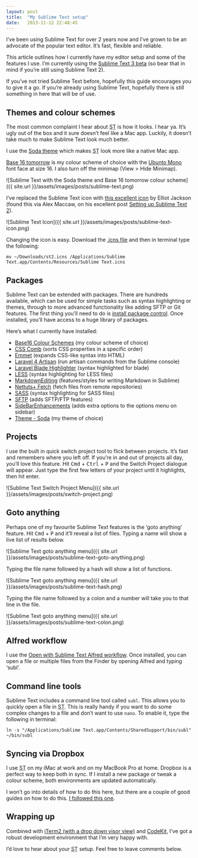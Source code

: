 ```yaml
---
layout: post
title:  "My Sublime Text setup"
date:   2013-11-12 22:48:45
---
```

I’ve been using Sublime Text for over 2 years now and I’ve grown to be an advocate of the popular text editor. It’s fast, flexible and reliable. 

This article outlines how I currently have my editor setup and some of the features I use. I’m currently using the [Sublime Text 3 beta][21] (so bear that in mind if you’re still using Sublime Text 2).

If you’ve not tried Sublime Text before, hopefully this guide encourages you to give it a go. If you’re already using Sublime Text, hopefully there is still something in here that will be of use.

## Themes and colour schemes

The most common complaint I hear about <abbr title="Sublime Text">ST</abbr> is how it looks. I hear ya. It’s ugly out of the box and it sure doesn’t feel like a Mac app. Luckily, it doesn’t take much to make Sublime Text look much better.

I use the [Soda theme][15] which makes <abbr title="Sublime Text">ST</abbr> look more like a native Mac app. 

[Base 16 tomorrow][4] is my colour scheme of choice with the [Ubunto Mono][22] font face at size 16. I also turn off the minimap (View > Hide Minimap).

![Sublime Text with the Soda theme and Base 16 tomorrow colour scheme]({{ site.url }}/assets/images/posts/sublime-text.png)

I’ve replaced the Sublime Text icon with [this excellent icon][1] by Elliot Jackson (found this via  Alex Maccaw, on his excellent post [Setting up Sublime Text 2][2]).

![Sublime Text Icon]({{ site.url }}/assets/images/posts/sublime-text-icon.png)

Changing the icon is easy. Download the [.icns file][3] and then in terminal type the following:

	mv ~/Downloads/st2.icns /Applications/Sublime Text.app/Contents/Resources/Sublime Text.icns

## Packages

Sublime Text can be extended with packages. There are hundreds available, which can be used for simple tasks such as syntax highlighting or themes, through to more advanced functionality like adding SFTP or Git features. The first thing you’ll need to do is [install package control][20]. Once installed, you’ll have access to a huge library of packages.

Here’s what I currently have installed:

* [Base16 Colour Schemes][4] (my colour scheme of choice)
* [CSS Comb][5] (sorts CSS properties in a specific order)
* [Emmet][6] (expands CSS-like syntax into HTML)
* [Laravel 4 Artisan][7] (run artisan commands from the Sublime console)
* [Laravel Blade Highlighter][8] (syntax highlighted for blade)
* [LESS][9] (syntax highlighting for LESS files)
* [MarkdownEditing][10] (features/styles for writing Markdown in Sublime)
* [Nettuts+ Fetch][11] (fetch files from remote repositories)
* [SASS][12] (syntax highlighting for SASS files)
* [SFTP][13] (adds SFTP/FTP features)
* [SideBarEnhancements][14] (adds extra options to the options menu on sidebar)
* [Theme - Soda][15] (my theme of choice)

## Projects

I use the built in quick switch project tool to flick between projects. It’s fast and remembers where you left off. If you’re in and out of projects all day, you’ll love this feature. Hit <kbd>Cmd</kbd> + <kbd>Ctrl</kbd> + <kbd>P</kbd> and the Switch Project dialogue will appear. Just type the first few letters of your project until it highlights, then hit enter.

![Sublime Text Switch Project Menu]({{ site.url }}/assets/images/posts/switch-project.png)

## Goto anything

Perhaps one of my favourite Sublime Text features is the ‘goto anything’ feature. Hit  <kbd>Cmd</kbd> + <kbd>P</kbd> and it’ll reveal a list of files. Typing a name will show a live list of results below.

![Sublime Text goto anything menu]({{ site.url }}/assets/images/posts/sublime-text-goto-anything.png)

Typing the file name followed by a hash will show a list of functions. 

![Sublime Text goto anything menu]({{ site.url }}/assets/images/posts/sublime-text-hash.png)

Typing the file name followed by a colon and a number will take you to that line in the file.

![Sublime Text goto anything menu]({{ site.url }}/assets/images/posts/sublime-text-colon.png)

## Alfred workflow

I use the [Open with Sublime Text Alfred workflow][16]. Once installed, you can open a file or multiple files from the Finder by opening Alfred and typing ‘subl’.

## Command line tools

Sublime Text includes a command line tool called <code>subl</code>. This allows you to quickly open a file in <abbr title="Sublime Text">ST</abbr>. This is really handy if you want to do some complex changes to a file and don’t want to use <code>nano</code>. To enable it, type the following in terminal:

	ln -s "/Applications/Sublime Text.app/Contents/SharedSupport/bin/subl" ~/bin/subl

## Syncing via Dropbox

I use <abbr title="Sublime Text">ST</abbr> on my iMac at work and on my MacBook Pro at home. Dropbox is a perfect way to keep both in sync. If I install a new package or tweak a colour scheme, both environments are updated automatically.

I won’t go into details of how to do this here, but there are a couple of good guides on how to do this. [I followed this one][16].

## Wrapping up

Combined with [iTerm2 (with a drop down visor view)][18] and [CodeKit][19], I’ve got a robust development environment that I’m very happy with.

I’d love to hear about your <abbr title="Sublime Text">ST</abbr> setup. Feel free to leave comments below.

[1]:	http://dribbble.com/shots/872166-Sublime-Text-2-Replacement-Icon?hex=332924&list=color&percent=30&variance=50
[2]:	http://blog.alexmaccaw.com/sublime-text
[3]:	http://cl.ly/Lp3Q
[4]:	https://sublime.wbond.net/packages/Base16%20Color%20Schemes
[5]:	https://sublime.wbond.net/packages/CSScomb
[6]:	https://sublime.wbond.net/packages/Emmet
[7]:	https://sublime.wbond.net/packages/Laravel%204%20Artisan
[8]:	https://sublime.wbond.net/packages/Laravel%20Blade%20Highlighter
[9]:	https://sublime.wbond.net/packages/LESS
[10]:	https://sublime.wbond.net/packages/MarkdownEditing
[11]:	https://sublime.wbond.net/packages/Nettuts%2B%20Fetch
[12]:	https://sublime.wbond.net/packages/Sass
[13]:	https://sublime.wbond.net/packages/SFTP
[14]:	https://sublime.wbond.net/packages/SideBarEnhancements
[15]:	https://sublime.wbond.net/packages/Theme%20-%20Soda
[16]:	https://github.com/franzheidl/alfred-workflows/tree/master/open-with-sublime-text
[17]: http://stackoverflow.com/a/18190224
[18]: http://plausiblethought.net/drop-down-terminal-with-iterm2
[19]: http://incident57.com/codekit/
[20]: https://sublime.wbond.net/installation
[21]: http://www.sublimetext.com/3
[22]: http://font.ubuntu.com/
